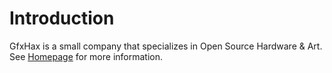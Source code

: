 # Introduction #

GfxHax is a small company that specializes in Open Source Hardware & Art.  See [Homepage](http://www.gfxhax.com/) for more information.